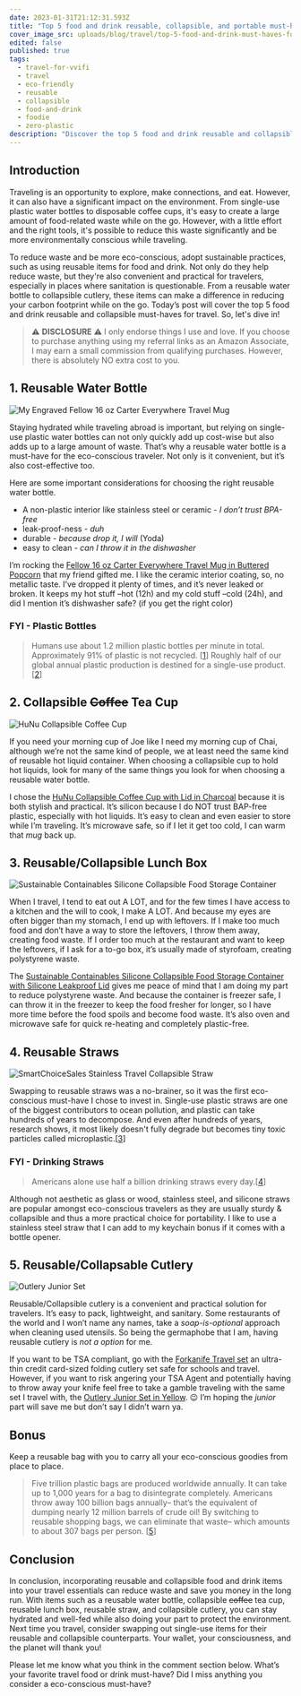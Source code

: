 ```yaml
---
date: 2023-01-31T21:12:31.593Z
title: "Top 5 food and drink reusable, collapsible, and portable must-haves for the eco-conscious traveler"
cover_image_src: uploads/blog/travel/top-5-food-and-drink-must-haves-for-the-eco-conscious-traveler-cover.jpg
edited: false
published: true
tags:
  - travel-for-vvifi
  - travel
  - eco-friendly
  - reusable
  - collapsible
  - food-and-drink
  - foodie
  - zero-plastic
description: "Discover the top 5 food and drink reusable and collapsible must-haves for eco-friendly travel. From a reusable water bottle to a collapsible lunch box, these essentials will help you stay hydrated, well-fed, and reduce your impact on the environment. Read on for a comprehensive guide to sustainable travel gear. Start making a difference today!"
---
```


## Introduction
Traveling is an opportunity to explore, make connections, and eat. However, it can also have a significant impact on the environment. From single-use plastic water bottles to disposable coffee cups, it's easy to create a large amount of food-related waste while on the go. However, with a little effort and the right tools, it's possible to reduce this waste significantly and be more environmentally conscious while traveling.

To reduce waste and be more eco-conscious, adopt sustainable practices, such as using reusable items for food and drink. Not only do they help reduce waste, but they're also convenient and practical for travelers, especially in places where sanitation is questionable. From a reusable water bottle to collapsible cutlery, these items can make a difference in reducing your carbon footprint while on the go. Today’s post will cover the top 5 food and drink reusable and collapsible must-haves for travel. So, let's dive in!

> ⚠️ **DISCLOSURE** ⚠️ I only endorse things I use and love. If you choose to purchase anything using my referral links as an Amazon Associate, I may earn a small commission from qualifying purchases. However, there is absolutely NO extra cost to you.

## 1. Reusable Water Bottle

<img src="https://res.cloudinary.com/shecodez/image/upload/v1675225351/vvifi_fyi%20blog/My-Engraved-Fellow-16oz-_Carter-Everywhere-Travel-Mug.jpg" alt="My Engraved Fellow 16 oz Carter Everywhere Travel Mug" /> 

Staying hydrated while traveling abroad is important, but relying on single-use plastic water bottles can not only quickly add up cost-wise but also adds up to a large amount of waste. That’s why a reusable water bottle is a must-have for the eco-conscious traveler. Not only is it convenient, but it’s also cost-effective too.

Here are some important considerations for choosing the right reusable water bottle.
- A non-plastic interior like stainless steel or ceramic - _I don’t trust BPA-free_
- leak-proof-ness - _duh_
- durable - _because drop it, I will_ (Yoda)
- easy to clean - _can I throw it in the dishwasher_

I’m rocking the [Fellow 16 oz Carter Everywhere Travel Mug in Buttered Popcorn](https://amzn.to/3wLGxZS) that my friend gifted me. I like the ceramic interior coating, so, no metallic taste. I’ve dropped it plenty of times, and it’s never leaked or broken. It keeps my hot stuff –hot (12h) and my cold stuff –cold (24h), and did I mention it’s dishwasher safe? (if you get the right color)

### FYI - Plastic Bottles
> Humans use about 1.2 million plastic bottles per minute in total. Approximately 91% of plastic is not recycled. [[1](https://basq.livelarq.com/sustainability/how-many-plastic-water-bottles-are-used-a-minute/)] Roughly half of our global annual plastic production is destined for a single-use product.[[2](https://plasticoceans.org/the-facts/)]

## 2. Collapsible ~~Coffee~~ Tea Cup

<img src="https://res.cloudinary.com/shecodez/image/upload/v1675223847/vvifi_fyi%20blog/HuNu-Collapsible-Coffee-Cup.jpg" alt="HuNu Collapsible Coffee Cup" /> 

If you need your morning cup of Joe like I need my morning cup of Chai, although we’re not the same kind of people, we at least need the same kind of reusable hot liquid container. When choosing a collapsible cup to hold hot liquids, look for many of the same things you look for when choosing a reusable water bottle.

I chose the [HuNu Collapsible Coffee Cup with Lid in Charcoal](https://amzn.to/3DwEjkO) because it is both stylish and practical. It’s silicon because I do NOT trust BAP-free plastic, especially with hot liquids. It’s easy to clean and even easier to store while I’m traveling. It’s microwave safe, so if I let it get too cold, I can warm that _mug_ back up.

## 3. Reusable/Collapsible Lunch Box

<img src="https://res.cloudinary.com/shecodez/image/upload/v1675224069/vvifi_fyi%20blog/Sustainable-Containables-Silicone-Collapsible-Lunch-box.jpg" alt="Sustainable Containables Silicone Collapsible Food Storage Container" /> 

When I travel, I tend to eat out A LOT, and for the few times I have access to a kitchen and the will to cook, I make A LOT. And because my eyes are often bigger than my stomach, I end up with leftovers. If I make too much food and don’t have a way to store the leftovers, I throw them away, creating food waste. If I order too much at the restaurant and want to keep the leftovers, if I ask for a to-go box, it’s usually made of styrofoam, creating polystyrene waste.

The [Sustainable Containables Silicone Collapsible Food Storage Container with Silicone Leakproof Lid](https://amzn.to/3Hlh6mJ) gives me peace of mind that I am doing my part to reduce polystyrene waste. And because the container is freezer safe, I can throw it in the freezer to keep the food fresher for longer, so I have more time before the food spoils and become food waste. It’s also oven and microwave safe for quick re-heating and completely plastic-free.

## 4. Reusable Straws

<img src="https://res.cloudinary.com/shecodez/image/upload/v1675224157/vvifi_fyi%20blog/SmartChoiceSales-Stainless-Travel-Collapsible-Straw.jpg" alt="SmartChoiceSales Stainless Travel Collapsible Straw" />

Swapping to reusable straws was a no-brainer, so it was the first eco-conscious must-have I chose to invest in. Single-use plastic straws are one of the biggest contributors to ocean pollution, and plastic can take hundreds of years to decompose. And even after hundreds of years, research shows, it most likely doesn't fully degrade but becomes tiny toxic particles called microplastic.[[3](https://oceanliteracy.unesco.org/plastic-pollution-ocean/)]

### FYI - Drinking Straws
> Americans alone use half a billion drinking straws every day.[[4](https://www.nps.gov/articles/straw-free.htm)] 

Although not aesthetic as glass or wood, stainless steel, and silicone straws are popular amongst eco-conscious travelers as they are usually sturdy & collapsible and thus a more practical choice for portability. I like to use a stainless steel straw that I can add to my keychain bonus if it comes with a bottle opener.

## 5. Reusable/Collapsable Cutlery 

<img src="https://res.cloudinary.com/shecodez/image/upload/v1675224212/vvifi_fyi%20blog/outlery-junior.png" alt="Outlery Junior Set" />

Reusable/Collapsible cutlery is a convenient and practical solution for travelers. It’s easy to pack, lightweight, and sanitary. Some restaurants of the world and I won’t name any names, take a _soap-is-optional_ approach when cleaning used utensils. So being the germaphobe that I am, having reusable cutlery is _not a option_ for me.

If you want to be TSA compliant, go with the [Forkanife Travel set](https://www.cold4ged.com/) an ultra-thin credit card-sized folding cutlery set safe for schools and travel. However, if you want to risk angering your TSA Agent and potentially having to throw away your knife feel free to take a gamble traveling with the same set I travel with, the [Outlery Junior Set in Yellow](https://outlery.com/products/junior-set?variant=39770270072921). 😉 I’m hoping the _junior_ part will save me but don’t say I didn’t warn ya.

## Bonus 
Keep a reusable bag with you to carry all your eco-conscious goodies from place to place.

> Five trillion plastic bags are produced worldwide annually. It can take up to 1,000 years for a bag to disintegrate completely. Americans throw away 100 billion bags annually– that’s the equivalent of dumping nearly 12 million barrels of crude oil! By switching to reusable shopping bags, we can eliminate that waste– which amounts to about 307 bags per person. [[5](https://www.factorydirectpromos.com/blog/the-life-cycle-of-a-plastic-bag-infographic/)]

##  Conclusion
In conclusion, incorporating reusable and collapsible food and drink items into your travel essentials can reduce waste and save you money in the long run. With items such as a reusable water bottle, collapsible ~~coffee~~ tea cup, reusable lunch box, reusable straw, and collapsible cutlery, you can stay hydrated and well-fed while also doing your part to protect the environment. Next time you travel, consider swapping out single-use items for their reusable and collapsible counterparts. Your wallet, your consciousness, and the planet will thank you!

Please let me know what you think in the comment section below. What’s your favorite travel food or drink must-have? Did I miss anything you consider a eco-conscious must-have?
